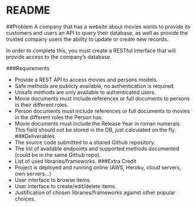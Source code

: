 # README

##Problem
A company that has a website about movies wants to provide its customers and users an API to query their database, as well as provide the trusted company users the ability to update or create new records.

In order to complete this, you must create a RESTful interface that will provide access to the company’s database.

###Requirements
* Provide a REST API to access movies and persons models.
* Safe methods are publicly available, no authentication is required.
* Unsafe methods are only available to authenticated users.
* Movie documents must include references or full documents to persons in their different roles.
* Person documents must include references or full documents to movies in the different roles the Person has.
* Movie documents must include the Release Year in roman numerals. This field should not be stored in the DB, just calculated on the fly.
###Deliverables
* The source code submitted to a shared Github repository.
* The list of available endpoints and supported methods documented (could be in the same Github repo).
* List of used libraries/frameworks.
###Extra Credit
* Project is deployed and running online (AWS, Heroku, cloud servers, own servers…)
* User interface to browse items.
* User interface to create/edit/delete items.
* Justification of chosen libraries/frameworks against other popular choices.
